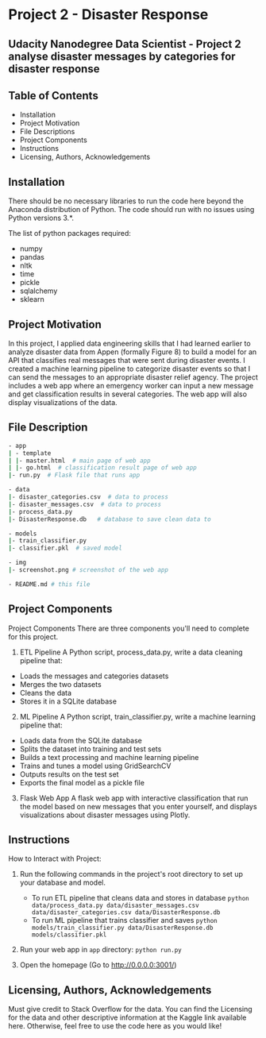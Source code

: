 # Project 2 - Disaster Response
## Udacity Nanodegree Data Scientist - Project 2 analyse disaster messages by categories for disaster response

## Table of Contents
- Installation
- Project Motivation
- File Descriptions
- Project Components
- Instructions
- Licensing, Authors, Acknowledgements

## Installation
There should be no necessary libraries to run the code here beyond the Anaconda distribution of Python. The code should run with no issues using Python versions 3.*.

The list of python packages required:

* numpy
* pandas
* nltk
* time
* pickle
* sqlalchemy
* sklearn
  

## Project Motivation
In this project, I applied data engineering skills that I had learned earlier to analyze disaster data from Appen (formally Figure 8) to build a model for an API that classifies real messages that were sent during disaster events. I created a machine learning pipeline to categorize disaster events so that I can send the messages to an appropriate disaster relief agency. The project includes a web app where an emergency worker can input a new message and get classification results in several categories. The web app will also display visualizations of the data. 


## File Description
```bash
- app
| - template
| |- master.html  # main page of web app
| |- go.html  # classification result page of web app
|- run.py  # Flask file that runs app

- data
|- disaster_categories.csv  # data to process
|- disaster_messages.csv  # data to process
|- process_data.py
|- DisasterResponse.db   # database to save clean data to

- models
|- train_classifier.py
|- classifier.pkl  # saved model

- img
|- screenshot.png # screenshot of the web app

- README.md # this file
```

## Project Components
Project Components
There are three components you'll need to complete for this project.

1. ETL Pipeline
A Python script, process_data.py, write a data cleaning pipeline that:
- Loads the messages and categories datasets
- Merges the two datasets
- Cleans the data
- Stores it in a SQLite database

2. ML Pipeline
A Python script, train_classifier.py, write a machine learning pipeline that:
- Loads data from the SQLite database
- Splits the dataset into training and test sets
- Builds a text processing and machine learning pipeline
- Trains and tunes a model using GridSearchCV
- Outputs results on the test set
- Exports the final model as a pickle file
  
3. Flask Web App
A flask web app with interactive classification that run the model based on new messages that you enter yourself, and displays visualizations about disaster messages using Plotly.

## Instructions
How to Interact with Project:
1. Run the following commands in the project's root directory to set up your database and model.

    - To run ETL pipeline that cleans data and stores in database
        `python data/process_data.py data/disaster_messages.csv data/disaster_categories.csv data/DisasterResponse.db`
    - To run ML pipeline that trains classifier and saves
        `python models/train_classifier.py data/DisasterResponse.db models/classifier.pkl`

2. Run your web app in `app` directory:
     `python run.py`

3. Open the homepage (Go to http://0.0.0.0:3001/)
   
## Licensing, Authors, Acknowledgements
Must give credit to Stack Overflow for the data. You can find the Licensing for the data and other descriptive information at the Kaggle link available here. Otherwise, feel free to use the code here as you would like!

